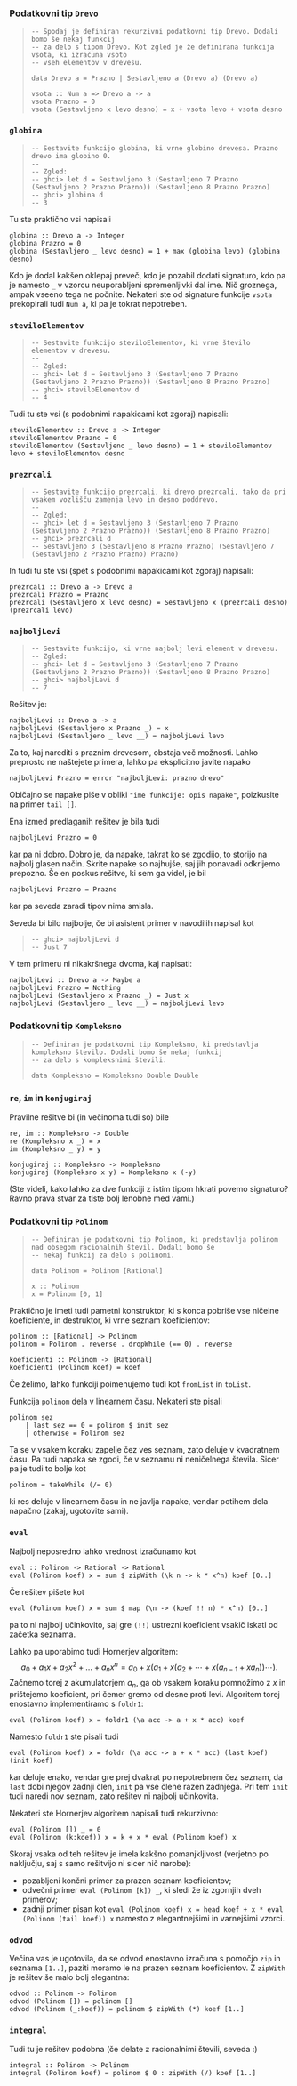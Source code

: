 ### Podatkovni tip `Drevo`

>     -- Spodaj je definiran rekurzivni podatkovni tip Drevo. Dodali bomo še nekaj funkcij
>     -- za delo s tipom Drevo. Kot zgled je že definirana funkcija vsota, ki izračuna vsoto
>     -- vseh elementov v drevesu.
> 
>     data Drevo a = Prazno | Sestavljeno a (Drevo a) (Drevo a)
> 
>     vsota :: Num a => Drevo a -> a
>     vsota Prazno = 0
>     vsota (Sestavljeno x levo desno) = x + vsota levo + vsota desno

### `globina`

>     -- Sestavite funkcijo globina, ki vrne globino drevesa. Prazno drevo ima globino 0.
>     -- 
>     -- Zgled:
>     -- ghci> let d = Sestavljeno 3 (Sestavljeno 7 Prazno (Sestavljeno 2 Prazno Prazno)) (Sestavljeno 8 Prazno Prazno)
>     -- ghci> globina d
>     -- 3

Tu ste praktično vsi napisali

    globina :: Drevo a -> Integer
    globina Prazno = 0
    globina (Sestavljeno _ levo desno) = 1 + max (globina levo) (globina desno)

Kdo je dodal kakšen oklepaj preveč, kdo je pozabil dodati signaturo, kdo pa je namesto `_` v vzorcu neuporabljeni spremenljivki dal ime. Nič groznega, ampak vseeno tega ne počnite. Nekateri ste od signature funkcije `vsota` prekopirali tudi `Num a`, ki pa je tokrat nepotreben.

### `steviloElementov`

>     -- Sestavite funkcijo steviloElementov, ki vrne število elementov v drevesu.
>     -- 
>     -- Zgled:
>     -- ghci> let d = Sestavljeno 3 (Sestavljeno 7 Prazno (Sestavljeno 2 Prazno Prazno)) (Sestavljeno 8 Prazno Prazno)
>     -- ghci> steviloElementov d
>     -- 4 

Tudi tu ste vsi (s podobnimi napakicami kot zgoraj) napisali:

    steviloElementov :: Drevo a -> Integer
    steviloElementov Prazno = 0
    steviloElementov (Sestavljeno _ levo desno) = 1 + steviloElementov levo + steviloElementov desno

### `prezrcali`

>     -- Sestavite funkcijo prezrcali, ki drevo prezrcali, tako da pri vsakem vozlišču zamenja levo in desno poddrevo.
>     -- 
>     -- Zgled:
>     -- ghci> let d = Sestavljeno 3 (Sestavljeno 7 Prazno (Sestavljeno 2 Prazno Prazno)) (Sestavljeno 8 Prazno Prazno)
>     -- ghci> prezrcali d
>     -- Sestavljeno 3 (Sestavljeno 8 Prazno Prazno) (Sestavljeno 7 (Sestavljeno 2 Prazno Prazno) Prazno)

In tudi tu ste vsi (spet s podobnimi napakicami kot zgoraj) napisali:

    prezrcali :: Drevo a -> Drevo a
    prezrcali Prazno = Prazno
    prezrcali (Sestavljeno x levo desno) = Sestavljeno x (prezrcali desno) (prezrcali levo)

### `najboljLevi`

>     -- Sestavite funkcijo, ki vrne najbolj levi element v drevesu.
>     -- Zgled:
>     -- ghci> let d = Sestavljeno 3 (Sestavljeno 7 Prazno (Sestavljeno 2 Prazno Prazno)) (Sestavljeno 8 Prazno Prazno)
>     -- ghci> najboljLevi d
>     -- 7

Rešitev je:
     
    najboljLevi :: Drevo a -> a
    najboljLevi (Sestavljeno x Prazno _) = x
    najboljLevi (Sestavljeno _ levo __) = najboljLevi levo 

Za to, kaj narediti s praznim drevesom, obstaja več možnosti. Lahko preprosto ne naštejete primera, lahko pa eksplicitno javite napako

    najboljLevi Prazno = error "najboljLevi: prazno drevo"

Običajno se napake piše v obliki `"ime funkcije: opis napake"`, poizkusite na primer `tail []`.

Ena izmed predlaganih rešitev je bila tudi

    najboljLevi Prazno = 0

kar pa ni dobro. Dobro je, da napake, takrat ko se zgodijo, to storijo na najbolj glasen način. Skrite napake so najhujše, saj jih ponavadi odkrijemo prepozno. Še en poskus rešitve, ki sem ga videl, je bil

    najboljLevi Prazno = Prazno

kar pa seveda zaradi tipov nima smisla.

Seveda bi bilo najbolje, če bi asistent primer v navodilih napisal kot

>     -- ghci> najboljLevi d
>     -- Just 7

V tem primeru ni nikakršnega dvoma, kaj napisati:

    najboljLevi :: Drevo a -> Maybe a
    najboljLevi Prazno = Nothing
    najboljLevi (Sestavljeno x Prazno _) = Just x
    najboljLevi (Sestavljeno _ levo __) = najboljLevi levo 

### Podatkovni tip `Kompleksno`

>     -- Definiran je podatkovni tip Kompleksno, ki predstavlja kompleksno število. Dodali bomo še nekaj funkcij
>     -- za delo s kompleksnimi števili.
> 
>     data Kompleksno = Kompleksno Double Double

### `re`, `im` in `konjugiraj`

Pravilne rešitve bi (in večinoma tudi so) bile

    re, im :: Kompleksno -> Double
    re (Kompleksno x _) = x
    im (Kompleksno _ y) = y

    konjugiraj :: Kompleksno -> Kompleksno
    konjugiraj (Kompleksno x y) = Kompleksno x (-y)

(Ste videli, kako lahko za dve funkciji z istim tipom hkrati povemo signaturo? Ravno prava stvar za tiste bolj lenobne med vami.)


### Podatkovni tip `Polinom`

>     -- Definiran je podatkovni tip Polinom, ki predstavlja polinom nad obsegom racionalnih števil. Dodali bomo še
>     -- nekaj funkcij za delo s polinomi.
> 
>     data Polinom = Polinom [Rational]
> 
>     x :: Polinom
>     x = Polinom [0, 1]     

Praktično je imeti tudi pametni konstruktor, ki s konca pobriše vse ničelne koeficiente, in destruktor, ki vrne seznam koeficientov:

    polinom :: [Rational] -> Polinom
    polinom = Polinom . reverse . dropWhile (== 0) . reverse
    
    koeficienti :: Polinom -> [Rational]
    koeficienti (Polinom koef) = koef

Če želimo, lahko funkciji poimenujemo tudi kot `fromList` in `toList`.

Funkcija `polinom` dela v linearnem času. Nekateri ste pisali

    polinom sez
        | last sez == 0 = polinom $ init sez
        | otherwise = Polinom sez

Ta se v vsakem koraku zapelje čez ves seznam, zato deluje v kvadratnem času. Pa tudi napaka se zgodi, če v seznamu ni neničelnega števila. Sicer pa je tudi to bolje kot

    polinom = takeWhile (/= 0)

ki res deluje v linearnem času in ne javlja napake, vendar potihem dela napačno (zakaj, ugotovite sami).

### `eval`

Najbolj neposredno lahko vrednost izračunamo kot

    eval :: Polinom -> Rational -> Rational
    eval (Polinom koef) x = sum $ zipWith (\k n -> k * x^n) koef [0..]

Če rešitev pišete kot

    eval (Polinom koef) x = sum $ map (\n -> (koef !! n) * x^n) [0..]

pa to ni najbolj učinkovito, saj gre `(!!)` ustrezni koeficient vsakič iskati od začetka seznama.

Lahko pa uporabimo tudi Hornerjev algoritem:
$$a_0 + a_1 x + a_2 x^2 + \dots + a_n x^n
= a_0 + x (a_1 + x (a_2 + \cdots + x (a_{n - 1} + x a_n)) \cdots ).$$
Začnemo torej z akumulatorjem $a_n$, ga ob vsakem koraku pomnožimo z $x$ in prištejemo koeficient, pri čemer gremo od desne proti levi. Algoritem torej enostavno implementiramo s `foldr1`:

    eval (Polinom koef) x = foldr1 (\a acc -> a + x * acc) koef

Namesto `foldr1` ste pisali tudi

    eval (Polinom koef) x = foldr (\a acc -> a + x * acc) (last koef) (init koef)

kar deluje enako, vendar gre prej dvakrat po nepotrebnem čez seznam, da `last` dobi njegov zadnji člen, `init` pa vse člene razen zadnjega. Pri tem `init` tudi naredi nov seznam, zato rešitev ni najbolj učinkovita.

Nekateri ste Hornerjev algoritem napisali tudi rekurzivno:

    eval (Polinom []) _ = 0
    eval (Polinom (k:koef)) x = k + x * eval (Polinom koef) x

Skoraj vsaka od teh rešitev je imela kakšno pomanjkljivost (verjetno po naključju, saj s samo rešitvijo ni sicer nič narobe):

* pozabljeni končni primer za prazen seznam koeficientov;
* odvečni primer `eval (Polinom [k]) _`, ki sledi že iz zgornjih dveh primerov;
* zadnji primer pisan kot `eval (Polinom koef) x = head koef + x * eval (Polinom (tail koef)) x` namesto z elegantnejšimi in varnejšimi vzorci.

### `odvod`

Večina vas je ugotovila, da se odvod enostavno izračuna s pomočjo `zip` in seznama `[1..]`, paziti moramo le na prazen seznam koeficientov. Z `zipWith` je rešitev še malo bolj elegantna:

    odvod :: Polinom -> Polinom
    odvod (Polinom []) = polinom []
    odvod (Polinom (_:koef)) = polinom $ zipWith (*) koef [1..]

### `integral`

Tudi tu je rešitev podobna (če delate z racionalnimi števili, seveda :)

    integral :: Polinom -> Polinom
    integral (Polinom koef) = polinom $ 0 : zipWith (/) koef [1..]

